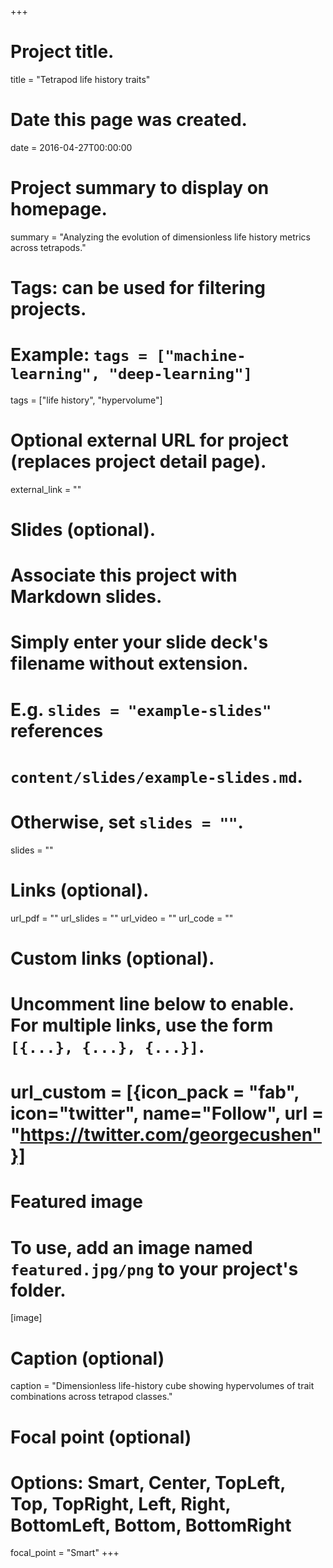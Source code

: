+++
# Project title.
title = "Tetrapod life history traits"

# Date this page was created.
date = 2016-04-27T00:00:00

# Project summary to display on homepage.
summary = "Analyzing the evolution of dimensionless life history metrics across tetrapods."

# Tags: can be used for filtering projects.
# Example: `tags = ["machine-learning", "deep-learning"]`
tags = ["life history", "hypervolume"]

# Optional external URL for project (replaces project detail page).
external_link = ""

# Slides (optional).
#   Associate this project with Markdown slides.
#   Simply enter your slide deck's filename without extension.
#   E.g. `slides = "example-slides"` references 
#   `content/slides/example-slides.md`.
#   Otherwise, set `slides = ""`.
slides = ""

# Links (optional).
url_pdf = ""
url_slides = ""
url_video = ""
url_code = ""

# Custom links (optional).
#   Uncomment line below to enable. For multiple links, use the form `[{...}, {...}, {...}]`.
# url_custom = [{icon_pack = "fab", icon="twitter", name="Follow", url = "https://twitter.com/georgecushen"}]

# Featured image
# To use, add an image named `featured.jpg/png` to your project's folder. 
[image]
  # Caption (optional)
  caption = "Dimensionless life-history cube showing hypervolumes of trait combinations across tetrapod classes."
  
  # Focal point (optional)
  # Options: Smart, Center, TopLeft, Top, TopRight, Left, Right, BottomLeft, Bottom, BottomRight
  focal_point = "Smart"
+++


